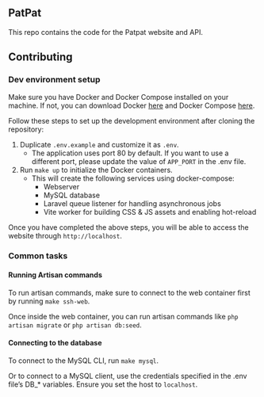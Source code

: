 ## PatPat 

This repo contains the code for the Patpat website and API.

## Contributing

### Dev environment setup

Make sure you have Docker and Docker Compose installed on your machine. If not, you can download Docker [here](https://www.docker.com/get-started) and Docker Compose [here](https://docs.docker.com/compose/install/).

Follow these steps to set up the development environment after cloning the repository:

1. Duplicate `.env.example` and customize it as `.env`.
    - The application uses port 80 by default. If you want to use a different port, please update the value of `APP_PORT` in the .env file.
3. Run `make up` to initialize the Docker containers.
    - This will create the following services using docker-compose:
        - Webserver
        - MySQL database
        - Laravel queue listener for handling asynchronous jobs
        - Vite worker for building CSS & JS assets and enabling hot-reload

Once you have completed the above steps, you will be able to access the website through `http://localhost`.


### Common tasks

#### Running Artisan commands

To run artisan commands, make sure to connect to the web container first by running `make ssh-web`.

Once inside the web container, you can run artisan commands like `php artisan migrate` or `php artisan db:seed`.


#### Connecting to the database

To connect to the MySQL CLI, run `make mysql`.

Or to connect to a MySQL client, use the credentials specified in the .env file’s DB_* variables. Ensure you set the host to `localhost`.




